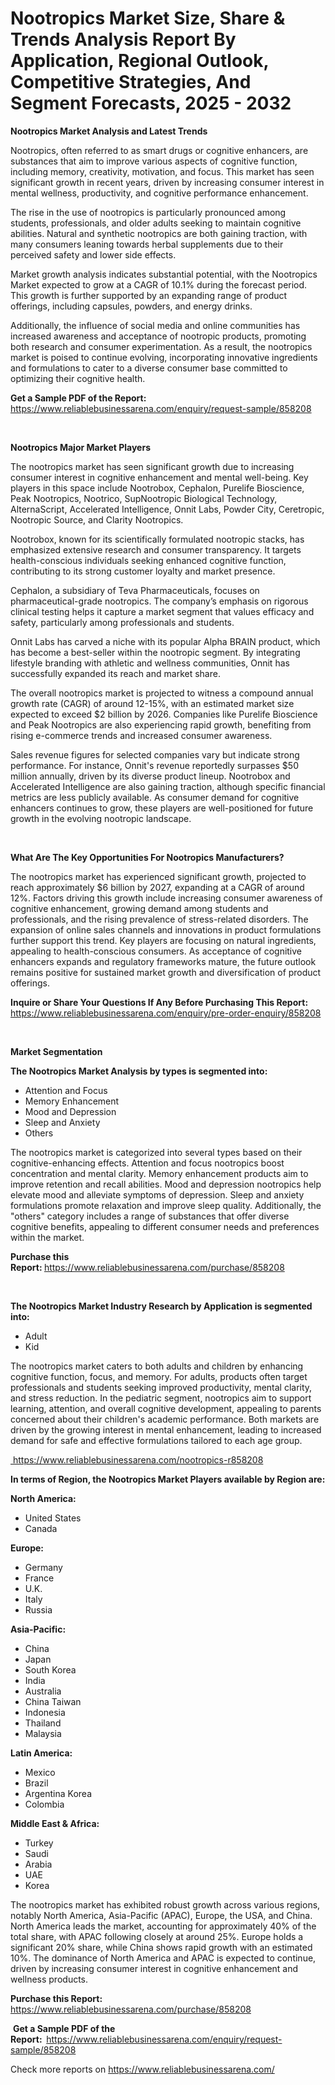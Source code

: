 <p><h1>Nootropics Market Size, Share & Trends Analysis Report By Application, Regional Outlook, Competitive Strategies, And Segment Forecasts, 2025 - 2032</h1></p><p><strong>Nootropics Market Analysis and Latest Trends</strong></p>
<p><p>Nootropics, often referred to as smart drugs or cognitive enhancers, are substances that aim to improve various aspects of cognitive function, including memory, creativity, motivation, and focus. This market has seen significant growth in recent years, driven by increasing consumer interest in mental wellness, productivity, and cognitive performance enhancement. </p><p>The rise in the use of nootropics is particularly pronounced among students, professionals, and older adults seeking to maintain cognitive abilities. Natural and synthetic nootropics are both gaining traction, with many consumers leaning towards herbal supplements due to their perceived safety and lower side effects. </p><p>Market growth analysis indicates substantial potential, with the Nootropics Market expected to grow at a CAGR of 10.1% during the forecast period. This growth is further supported by an expanding range of product offerings, including capsules, powders, and energy drinks. </p><p>Additionally, the influence of social media and online communities has increased awareness and acceptance of nootropic products, promoting both research and consumer experimentation. As a result, the nootropics market is poised to continue evolving, incorporating innovative ingredients and formulations to cater to a diverse consumer base committed to optimizing their cognitive health.</p></p>
<p><strong>Get a Sample PDF of the Report:&nbsp;</strong> <a href="https://www.reliablebusinessarena.com/enquiry/request-sample/858208?utm_campaign=2819&utm_medium=2&utm_source=Github&utm_content=ia&utm_term=08032025&utm_id=nootropics">https://www.reliablebusinessarena.com/enquiry/request-sample/858208</a></p>
<p>&nbsp;</p>
<p><strong>Nootropics Major Market Players</strong></p>
<p><p>The nootropics market has seen significant growth due to increasing consumer interest in cognitive enhancement and mental well-being. Key players in this space include Nootrobox, Cephalon, Purelife Bioscience, Peak Nootropics, Nootrico, SupNootropic Biological Technology, AlternaScript, Accelerated Intelligence, Onnit Labs, Powder City, Ceretropic, Nootropic Source, and Clarity Nootropics.</p><p>Nootrobox, known for its scientifically formulated nootropic stacks, has emphasized extensive research and consumer transparency. It targets health-conscious individuals seeking enhanced cognitive function, contributing to its strong customer loyalty and market presence.</p><p>Cephalon, a subsidiary of Teva Pharmaceuticals, focuses on pharmaceutical-grade nootropics. The company’s emphasis on rigorous clinical testing helps it capture a market segment that values efficacy and safety, particularly among professionals and students.</p><p>Onnit Labs has carved a niche with its popular Alpha BRAIN product, which has become a best-seller within the nootropic segment. By integrating lifestyle branding with athletic and wellness communities, Onnit has successfully expanded its reach and market share.</p><p>The overall nootropics market is projected to witness a compound annual growth rate (CAGR) of around 12-15%, with an estimated market size expected to exceed $2 billion by 2026. Companies like Purelife Bioscience and Peak Nootropics are also experiencing rapid growth, benefiting from rising e-commerce trends and increased consumer awareness.</p><p>Sales revenue figures for selected companies vary but indicate strong performance. For instance, Onnit's revenue reportedly surpasses $50 million annually, driven by its diverse product lineup. Nootrobox and Accelerated Intelligence are also gaining traction, although specific financial metrics are less publicly available. As consumer demand for cognitive enhancers continues to grow, these players are well-positioned for future growth in the evolving nootropic landscape.</p></p>
<p>&nbsp;</p>
<p><strong>What Are The Key Opportunities For Nootropics Manufacturers?</strong></p>
<p><p>The nootropics market has experienced significant growth, projected to reach approximately $6 billion by 2027, expanding at a CAGR of around 12%. Factors driving this growth include increasing consumer awareness of cognitive enhancement, growing demand among students and professionals, and the rising prevalence of stress-related disorders. The expansion of online sales channels and innovations in product formulations further support this trend. Key players are focusing on natural ingredients, appealing to health-conscious consumers. As acceptance of cognitive enhancers expands and regulatory frameworks mature, the future outlook remains positive for sustained market growth and diversification of product offerings.</p></p>
<p><strong>Inquire or Share Your Questions If Any Before Purchasing This Report:</strong> <a href="https://www.reliablebusinessarena.com/enquiry/pre-order-enquiry/858208?utm_campaign=2819&utm_medium=2&utm_source=Github&utm_content=ia&utm_term=08032025&utm_id=nootropics">https://www.reliablebusinessarena.com/enquiry/pre-order-enquiry/858208</a></p>
<p>&nbsp;</p>
<p><strong>Market Segmentation</strong></p>
<p><strong>The Nootropics Market Analysis by types is segmented into:</strong></p>
<p><ul><li>Attention and Focus</li><li>Memory Enhancement</li><li>Mood and Depression</li><li>Sleep and Anxiety</li><li>Others</li></ul></p>
<p><p>The nootropics market is categorized into several types based on their cognitive-enhancing effects. Attention and focus nootropics boost concentration and mental clarity. Memory enhancement products aim to improve retention and recall abilities. Mood and depression nootropics help elevate mood and alleviate symptoms of depression. Sleep and anxiety formulations promote relaxation and improve sleep quality. Additionally, the "others" category includes a range of substances that offer diverse cognitive benefits, appealing to different consumer needs and preferences within the market.</p></p>
<p><strong>Purchase this Report:&nbsp;</strong><a href="https://www.reliablebusinessarena.com/purchase/858208?utm_campaign=2819&utm_medium=2&utm_source=Github&utm_content=ia&utm_term=08032025&utm_id=nootropics">https://www.reliablebusinessarena.com/purchase/858208</a></p>
<p>&nbsp;</p>
<p><strong>The Nootropics Market Industry Research by Application is segmented into:</strong></p>
<p><ul><li>Adult</li><li>Kid</li></ul></p>
<p><p>The nootropics market caters to both adults and children by enhancing cognitive function, focus, and memory. For adults, products often target professionals and students seeking improved productivity, mental clarity, and stress reduction. In the pediatric segment, nootropics aim to support learning, attention, and overall cognitive development, appealing to parents concerned about their children's academic performance. Both markets are driven by the growing interest in mental enhancement, leading to increased demand for safe and effective formulations tailored to each age group.</p></p>
<p><a href="https://www.reliablebusinessarena.com/nootropics-r858208?utm_campaign=2819&utm_medium=2&utm_source=Github&utm_content=ia&utm_term=08032025&utm_id=nootropics">&nbsp;https://www.reliablebusinessarena.com/nootropics-r858208</a></p>
<p><strong>In terms of Region, the Nootropics Market Players available by Region are:</strong></p>
<p>
    <p> <strong> North America: </strong>
        <ul>
            <li>United States</li>
            <li>Canada</li>
        </ul>
        </p> 
    <p> <strong> Europe: </strong>
        <ul>
            <li>Germany</li>
            <li>France</li>
            <li>U.K.</li>
            <li>Italy</li>
            <li>Russia</li>
        </ul>
        </p> 
    <p> <strong> Asia-Pacific: </strong>
        <ul>
            <li>China</li>
            <li>Japan</li>
            <li>South Korea</li>
            <li>India</li>
            <li>Australia</li>
            <li>China Taiwan</li>
            <li>Indonesia</li>
            <li>Thailand</li>
            <li>Malaysia</li>
        </ul>
        </p> 
    <p> <strong> Latin America: </strong>
        <ul>
            <li>Mexico</li>
            <li>Brazil</li>
            <li>Argentina Korea</li>
            <li>Colombia</li>
        </ul>
        </p> 
    <p> <strong> Middle East & Africa: </strong>
        <ul>
            <li>Turkey</li>
            <li>Saudi</li>
            <li>Arabia</li>
            <li>UAE</li>
            <li>Korea</li>
        </ul>
    </p>
    </p>
<p><p>The nootropics market has exhibited robust growth across various regions, notably North America, Asia-Pacific (APAC), Europe, the USA, and China. North America leads the market, accounting for approximately 40% of the total share, with APAC following closely at around 25%. Europe holds a significant 20% share, while China shows rapid growth with an estimated 10%. The dominance of North America and APAC is expected to continue, driven by increasing consumer interest in cognitive enhancement and wellness products.</p></p>
<p><strong>Purchase this Report: </strong><a href="https://www.reliablebusinessarena.com/purchase/858208?utm_campaign=2819&utm_medium=2&utm_source=Github&utm_content=ia&utm_term=08032025&utm_id=nootropics">https://www.reliablebusinessarena.com/purchase/858208</a></p>
<p>&nbsp;<strong>Get a Sample PDF of the Report:&nbsp;&nbsp;</strong><a href="https://www.reliablebusinessarena.com/enquiry/request-sample/858208?utm_campaign=2819&utm_medium=2&utm_source=Github&utm_content=ia&utm_term=08032025&utm_id=nootropics">https://www.reliablebusinessarena.com/enquiry/request-sample/858208</a></p>
<p><strong></strong></p>
<p>Check more reports on <a href="https://www.reliablebusinessarena.com/?utm_campaign=2819&utm_medium=2&utm_source=Github&utm_content=ia&utm_term=08032025&utm_id=nootropics">https://www.reliablebusinessarena.com/</a></p>
